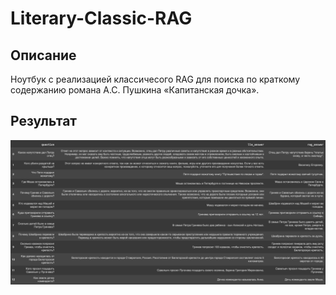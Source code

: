 # Literary-Classic-RAG
## Описание 
Ноутбук с реализацией классичесого RAG для поиска по краткому содержанию романа А.С. Пушкина «Капитанская дочка».

## Результат
![result](images/result.png)
